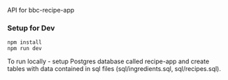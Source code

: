API for bbc-recipe-app


### Setup for Dev

```
npm install
npm run dev
```

To run locally - setup Postgres database called recipe-app and create
tables with data contained in sql files (sql/ingredients.sql, sql/recipes.sql).
